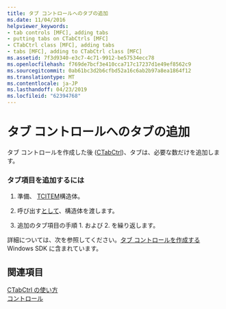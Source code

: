 ```yaml
---
title: タブ コントロールへのタブの追加
ms.date: 11/04/2016
helpviewer_keywords:
- tab controls [MFC], adding tabs
- putting tabs on CTabCtrls [MFC]
- CTabCtrl class [MFC], adding tabs
- tabs [MFC], adding to CTabCtrl class [MFC]
ms.assetid: 7f3d9340-e3c7-4c71-9912-be57534ecc78
ms.openlocfilehash: f769de7bcf3e410cca717c17237d1e49ef8562c9
ms.sourcegitcommit: 0ab61bc3d2b6cfbd52a16c6ab2b97a8ea1864f12
ms.translationtype: MT
ms.contentlocale: ja-JP
ms.lasthandoff: 04/23/2019
ms.locfileid: "62394768"
---
```

# <a name="adding-tabs-to-a-tab-control"></a>タブ コントロールへのタブの追加

タブ コントロールを作成した後 ([CTabCtrl](../mfc/reference/ctabctrl-class.md))、タブは、必要な数だけを追加します。

### <a name="to-add-a-tab-item"></a>タブ項目を追加するには

1. 準備、 [TCITEM](/windows/desktop/api/commctrl/ns-commctrl-tagtcitema)構造体。

1. 呼び出す[として](../mfc/reference/ctabctrl-class.md#insertitem)、構造体を渡します。

1. 追加のタブ項目の手順 1. および 2. を繰り返します。

詳細については、次を参照してください。[タブ コントロールを作成する](/windows/desktop/Controls/tab-controls)Windows SDK に含まれています。

## <a name="see-also"></a>関連項目

[CTabCtrl の使い方](../mfc/using-ctabctrl.md)<br/>
[コントロール](../mfc/controls-mfc.md)

